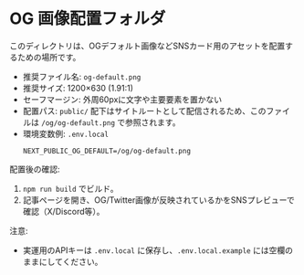 # OG 画像配置フォルダ

このディレクトリは、OGデフォルト画像などSNSカード用のアセットを配置するための場所です。

- 推奨ファイル名: `og-default.png`
- 推奨サイズ: 1200×630 (1.91:1)
- セーフマージン: 外周60pxに文字や主要要素を置かない
- 配置パス: `public/` 配下はサイトルートとして配信されるため、このファイルは `/og/og-default.png` で参照されます。
- 環境変数例: `.env.local`
  ```env
  NEXT_PUBLIC_OG_DEFAULT=/og/og-default.png
  ```

配置後の確認:
1) `npm run build` でビルド。
2) 記事ページを開き、OG/Twitter画像が反映されているかをSNSプレビューで確認（X/Discord等）。

注意:
- 実運用のAPIキーは `.env.local` に保存し、`.env.local.example` には空欄のままにしてください。
